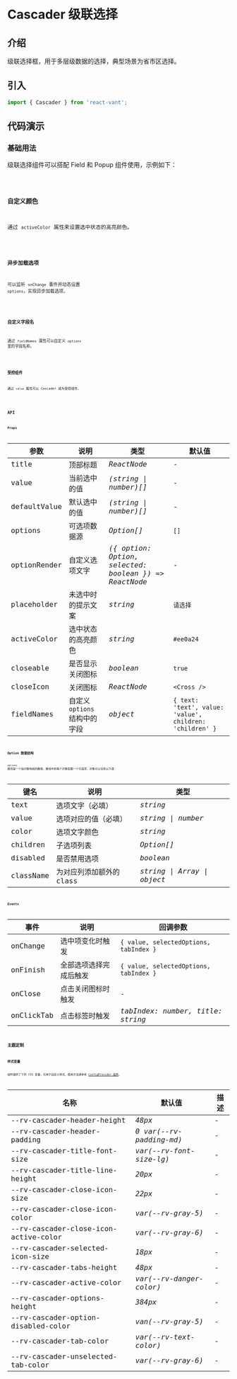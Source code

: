 # Cascader 级联选择

## 介绍

级联选择框，用于多层级数据的选择，典型场景为省市区选择。

## 引入

```js
import { Cascader } from 'react-vant';
```

## 代码演示

### 基础用法

级联选择组件可以搭配 Field 和 Popup 组件使用，示例如下：

<code title="基础用法" src="./demo/base.tsx" />

### 自定义颜色

通过 `activeColor` 属性来设置选中状态的高亮颜色。

<code title="自定义颜色" src="./demo/color.tsx" />

### 异步加载选项

可以监听 `onChange` 事件并动态设置 `options`，实现异步加载选项。

<code title="异步加载选项" src="./demo/async.tsx" />

### 自定义字段名

通过 `fieldNames` 属性可以自定义 `options` 里的字段名称。

<code title="自定义字段名" src="./demo/fieldNames.tsx" />

### 受控组件

通过 `value` 属性可以 Cascader 成为受控组件。

<code title="受控组件" src="./demo/value.tsx" />

## API

### Props

| 参数 | 说明 | 类型 | 默认值 |
| --- | --- | --- | --- |
| title | 顶部标题 | _ReactNode_ | - |
| value | 当前选中的值 | _(string \| number)[]_ | - |
| defaultValue | 默认选中的值 | _(string \| number)[]_ | - |
| options | 可选项数据源 | _Option[]_ | `[]` |
| optionRender | 自定义选项文字 | _({ option: Option, selected: boolean }) => ReactNode_ | - |
| placeholder | 未选中时的提示文案 | _string_ | `请选择` |
| activeColor | 选中状态的高亮颜色 | _string_ | `#ee0a24` |
| closeable | 是否显示关闭图标 | _boolean_ | `true` |
| closeIcon | 关闭图标 | _ReactNode_ | `<Cross />` |
| fieldNames | 自定义 `options` 结构中的字段 | _object_ | `{ text: 'text', value: 'value', children: 'children' }` |

### Option 数据结构

`options` 属性是一个由对象构成的数组，数组中的每个对象配置一个可选项，对象可以包含以下值：

| 键名      | 说明                     | 类型                        |
| --------- | ------------------------ | --------------------------- |
| text      | 选项文字（必填）         | _string_                    |
| value     | 选项对应的值（必填）     | _string \| number_          |
| color     | 选项文字颜色             | _string_                    |
| children  | 子选项列表               | _Option[]_                  |
| disabled  | 是否禁用选项             | _boolean_                   |
| className | 为对应列添加额外的 class | _string \| Array \| object_ |

### Events

| 事件       | 说明                   | 回调参数                               |
| ---------- | ---------------------- | -------------------------------------- |
| onChange   | 选中项变化时触发       | `{ value, selectedOptions, tabIndex }` |
| onFinish   | 全部选项选择完成后触发 | `{ value, selectedOptions, tabIndex }` |
| onClose    | 点击关闭图标时触发     | -                                      |
| onClickTab | 点击标签时触发         | _tabIndex: number, title: string_      |

## 主题定制

### 样式变量

组件提供了下列 CSS 变量，可用于自定义样式，使用方法请参考 [ConfigProvider 组件](/components/config-provider)。

| 名称                                  | 默认值                   | 描述 |
| ------------------------------------- | ------------------------ | ---- |
| --rv-cascader-header-height           | _48px_                   | -    |
| --rv-cascader-header-padding          | _0 var(--rv-padding-md)_ | -    |
| --rv-cascader-title-font-size         | _var(--rv-font-size-lg)_ | -    |
| --rv-cascader-title-line-height       | _20px_                   | -    |
| --rv-cascader-close-icon-size         | _22px_                   | -    |
| --rv-cascader-close-icon-color        | _var(--rv-gray-5)_       | -    |
| --rv-cascader-close-icon-active-color | _var(--rv-gray-6)_       | -    |
| --rv-cascader-selected-icon-size      | _18px_                   | -    |
| --rv-cascader-tabs-height             | _48px_                   | -    |
| --rv-cascader-active-color            | _var(--rv-danger-color)_ | -    |
| --rv-cascader-options-height          | _384px_                  | -    |
| --rv-cascader-option-disabled-color   | _van(--rv-gray-5)_       | -    |
| --rv-cascader-tab-color               | _var(--rv-text-color)_   | -    |
| --rv-cascader-unselected-tab-color    | _var(--rv-gray-6)_       | -    |
